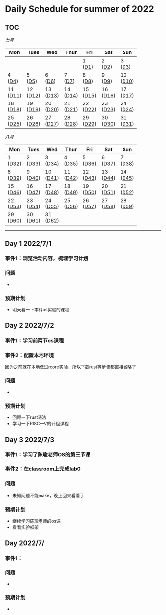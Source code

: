 # Daily Schedule for summer of 2022

## TOC

*七月*

| Mon               | Tues              | Wed                          | Thur                         | Fri                          | Sat               | Sun               |
| ----------------- | ----------------- | ---------------------------- | ---------------------------- | ---------------------------- | ----------------- | ----------------- |
|     |||| 1 <br> ([D1](#day-1-202271)) | 2 <br> ([D2](#day-2-202272)) | 3 <br> ([D3](#day-3-202273)) 
|4 <br> ([D4](#day-4-202274)) | 5 <br> ([D5](#day-5-202275)) | 6 <br> ([D6](#day-6-202276)) | 7 <br> ([D7](#day-7-202277)) | 8 <br> ([D8](#day-8-202278))            | 9 <br> ([D9](#day-9-202279))            | 10 <br> ([D10](#day-10-2022710))         |
11  <br>  ([D11](#day-11-2022711))             | 12      <br>    ([D12](#day-12-2022712))       |13    <br>    ([D13](#day-13-2022713))             | 14         <br>    ([D14](#day-14-2022711))        | 15        <br>    ([D15](#day-15-2022715))                    | 16    <br>     ([D16](#day-16-2022716))                       | 17    <br>      ([D17](#day-17-2022717))                       | 
18    <br>    ([D18](#day-18-2022718))            | 19   <br>     ([D19](#day-19-2022719))            |20   <br>    ([D20](#day-20-2022720))            | 21       <br>    ([D21](#day-21-2022721))         | 22     <br>    ([D22](#day-22-2022722))                         | 23     <br>    ([D23](#day-23-2022723))                         | 24    <br>    ([D24](#day-24-2022724))                        | 
25      <br>    ([D25](#day-25-2022725))             | 26         <br>    ([D26](#day-26-2022726))           |27         <br>    ([D27](#day-27-2022727))           | 28       <br>    ([D28](#day-28-2022728))           | 29         <br>    ([D29](#day-29-2022729))                    | 30        <br>    ([D30](#day-30-2022730))                     | 31     <br>    ([D31](#day-31-2022731))                           |                   |                   |

*八月*

| Mon               | Tues              | Wed                          | Thur                         | Fri                          | Sat               | Sun               |
| ----------------- | ----------------- | ---------------------------- | ---------------------------- | ---------------------------- | ----------------- | ----------------- |
|          1 <br> ([D32](#day-1-202281)) | 2 <br> ([D33](#day-2-202282)) | 3 <br> ([D34](#day-3-202283)) | 4 <br> ([D35](#day-35-202284)) | 5 <br> ([D36](#day-36-202285)) | 6 <br> ([D37](#day-37-202286)) | 7 <br> ([D38](#day-38-202287)) | 
8 <br> ([D39](#day-39-202278))            | 9 <br> ([D40](#day-40-202279))            | 10 <br> ([D41](#day-41-2022710))         | 11  <br>  ([D42](#day-42-2022711))             | 12      <br>    ([D43](#day-43-2022712))       |13    <br>    ([D44](#day-44-2022713))             | 14         <br>    ([D45](#day-45-2022711))        |
15        <br>    ([D46](#day-46-2022715))                    | 16    <br>     ([D47](#day-47-2022716))                       | 17    <br>      ([D48](#day-48-2022817))                       | 18    <br>    ([D49](#day-18-2022718))            | 19   <br>     ([D50](#day-50-2022719))            | 20   <br>    ([D51](#day-51-2022820))            | 21       <br>    ([D52](#day-52-2022721))         | 
22     <br>    ([D53](#day-53-2022822))                         | 23     <br>    ([D54](#day-23-2022723))                         | 24    <br>    ([D55](#day-24-2022824))                        | 25      <br>    ([D56](#day-56-2022725))             | 26         <br>    ([D57](#day-57-2022726))           |27         <br>    ([D58](#day-58-2022827))           |28        <br>    ([D59](#day-59-2022828))         | 
29        <br> ([D60](#day-58-2022827))                    | 30       <br> ([D61](#day-58-2022827))                      |      31      <br> ([D62](#day-58-2022827))                     |                   |                   |


------


## Day 1 2022/7/1

### 事件1：浏览活动内容，梳理学习计划



### 问题
-

### 预期计划

- 明天看一下本科os实验的课程

## Day 2 2022/7/2

### 事件1：学习前两节os课程

### 事件2：配置本地环境

因为之前就在本地做过rcore实验，所以下载rust等步骤都直接省略了

### 问题
-

### 预期计划

- 回顾一下rust语法
- 学习一下RISC—V的计组课程

## Day 3 2022/7/3

### 事件1：学习了陈瑜老师OS的第三节课

### 事件2：在classroom上完成lab0

### 问题
- 未知问题不能make，晚上回来看看了

### 预期计划

- 继续学习陈瑜老师的os课
- 看看实验框架

## Day  2022/7/

### 事件1：



### 问题
-

### 预期计划

- 
